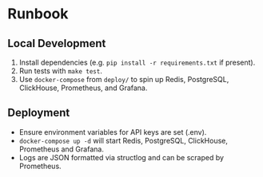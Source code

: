 # Runbook

## Local Development

1. Install dependencies (e.g. `pip install -r requirements.txt` if present).
2. Run tests with `make test`.
3. Use `docker-compose` from `deploy/` to spin up Redis, PostgreSQL, ClickHouse, Prometheus, and Grafana.

## Deployment

- Ensure environment variables for API keys are set (.env).
- `docker-compose up -d` will start Redis, PostgreSQL, ClickHouse, Prometheus and Grafana.
- Logs are JSON formatted via structlog and can be scraped by Prometheus.
